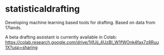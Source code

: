 # statisticaldrafting
Developing machine learning based tools for drafting. Based on data from 17lands. 

A beta drafting assistant is currently available in Colab:  
https://colab.research.google.com/drive/1jIfJjj_4UzBI_W1fWOnk4fax7z8Ruu1X?usp=sharing
